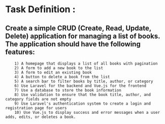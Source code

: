  # Task Definition :

   ## Create a simple CRUD (Create, Read, Update, Delete) application for managing a list of books. The application should have the following features: 
 
        1) A homepage that displays a list of all books with pagination 
        2) A form to add a new book to the list 
        3) A form to edit an existing book 
        4) A button to delete a book from the list 
        5) A search bar to filter books by title, author, or category 
        6) Use Laravel for the backend and Vue.js for the frontend 
        7) Use a database to store the book information 
        8) Use validation to ensure that the book title, author, and category fields are not empty 
        9) Use Laravel's authentication system to create a login and registration page for users 
        10) Use Vue.js to display success and error messages when a user adds, edits, or deletes a book.
        